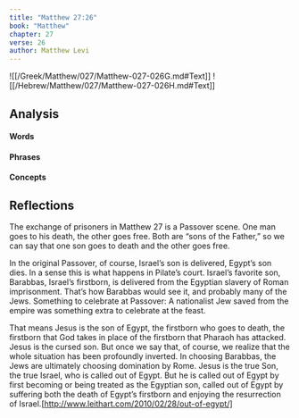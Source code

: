 ```yaml
---
title: "Matthew 27:26"
book: "Matthew"
chapter: 27
verse: 26
author: Matthew Levi
---
```

![[/Greek/Matthew/027/Matthew-027-026G.md#Text]]
![[/Hebrew/Matthew/027/Matthew-027-026H.md#Text]]

## Analysis

#### Words

#### Phrases

#### Concepts

## Reflections

The exchange of prisoners in Matthew 27 is a Passover scene.  One man goes to his death, the other goes free.  Both are “sons of the Father,” so we can say that one son goes to death and the other goes free.

In the original Passover, of course, Israel’s son is delivered, Egypt’s son dies.  In a sense this is what happens in Pilate’s court.  Israel’s favorite son, Barabbas, Israel’s firstborn, is delivered from the Egyptian slavery of Roman imprisonment.  That’s how Barabbas would see it, and probably many of the Jews.  Something to celebrate at Passover: A nationalist Jew saved from the empire was something extra to celebrate at the feast.

That means Jesus is the son of Egypt, the firstborn who goes to death, the firstborn that God takes in place of the firstborn that Pharaoh has attacked.  Jesus is the cursed son.  But once we say that, of course, we realize that the whole situation has been profoundly inverted.  In choosing Barabbas, the Jews are ultimately choosing domination by Rome.  Jesus is the true Son, the true Israel, who is called out of Egypt.  But he is called out of Egypt by first becoming or being treated as the Egyptian son, called out of Egypt by suffering both the death of Egypt’s firstborn and enjoying the resurrection of Israel.[http://www.leithart.com/2010/02/28/out-of-egypt/]
